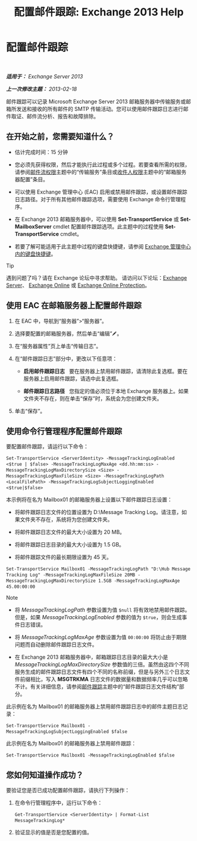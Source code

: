 ﻿---
title: '配置邮件跟踪: Exchange 2013 Help'
TOCTitle: 配置邮件跟踪
ms:assetid: 50eb5213-cf27-4179-b427-38d751ee4a70
ms:mtpsurl: https://technet.microsoft.com/zh-cn/library/Aa997984(v=EXCHG.150)
ms:contentKeyID: 51408223
ms.date: 01/11/2018
mtps_version: v=EXCHG.150
ms.translationtype: HT
---

# 配置邮件跟踪

 

_**适用于：** Exchange Server 2013_

_**上一次修改主题：** 2013-02-18_

邮件跟踪可以记录 Microsoft Exchange Server 2013 邮箱服务器中传输服务或邮箱所发送和接收的所有邮件的 SMTP 传输活动。您可以使用邮件跟踪日志进行邮件取证、邮件流分析、报告和故障排除。

## 在开始之前，您需要知道什么？

  - 估计完成时间：15 分钟

  - 您必须先获得权限，然后才能执行此过程或多个过程。若要查看所需的权限，请参阅[邮件流权限](mail-flow-permissions-exchange-2013-help.md)主题中的“传输服务”条目或[收件人权限](recipients-permissions-exchange-2013-help.md)主题中的“邮箱服务器配置”条目。

  - 可以使用 Exchange 管理中心 (EAC) 启用或禁用邮件跟踪，或设置邮件跟踪日志路径。对于所有其他邮件跟踪选项，需要使用 Exchange 命令行管理程序。

  - 在 Exchange 2013 邮箱服务器中，可以使用 **Set-TransportService** 或 **Set-MailboxServer** cmdlet 配置邮件跟踪选项。此主题中的过程使用 **Set-TransportService** cmdlet。

  - 若要了解可能适用于此主题中过程的键盘快捷键，请参阅 [Exchange 管理中心内的键盘快捷键](keyboard-shortcuts-in-the-exchange-admin-center-exchange-online-protection-help.md)。

> [!tip]
> 遇到问题了吗？请在 Exchange 论坛中寻求帮助。 请访问以下论坛：<a href="https://go.microsoft.com/fwlink/p/?linkid=60612">Exchange Server</a>、 <a href="https://go.microsoft.com/fwlink/p/?linkid=267542">Exchange Online</a> 或 <a href="https://go.microsoft.com/fwlink/p/?linkid=285351">Exchange Online Protection</a>。


## 使用 EAC 在邮箱服务器上配置邮件跟踪

1.  在 EAC 中，导航到“服务器”\>“服务器”。

2.  选择要配置的邮箱服务器，然后单击“编辑”![编辑图标](images/Bb124582.6f53ccb2-1f13-4c02-bea0-30690e6ea71d(EXCHG.150).gif "编辑图标")。

3.  在“服务器属性”页上单击“传输日志”。

4.  在“邮件跟踪日志”部分中，更改以下任意项：
    
      - **启用邮件跟踪日志**   要在服务器上禁用邮件跟踪，请清除此复选框。要在服务器上启用邮件跟踪，请选中此复选框。
    
      - **邮件跟踪日志路径**   您指定的值必须位于本地 Exchange 服务器上。如果文件夹不存在，则在单击“保存”时，系统会为您创建文件夹。

5.  单击“保存”。

## 使用命令行管理程序配置邮件跟踪

要配置邮件跟踪，请运行以下命令：

    Set-TransportService <ServerIdentity> -MessageTrackingLogEnabled <$true | $false> -MessageTrackingLogMaxAge <dd.hh:mm:ss> -MessageTrackingLogMaxDirectorySize <Size> -MessageTrackingLogMaxFileSize <Size> -MessageTrackingLogPath <LocalFilePath> -MessageTrackingLogSubjectLoggingEnabled <$true|$false>

本示例将在名为 Mailbox01 的邮箱服务器上设置以下邮件跟踪日志设置：

  -  
    将邮件跟踪日志文件的位置设置为 D:\\Message Tracking Log。请注意，如果文件夹不存在，系统将为您创建文件夹。

  -  
    将邮件跟踪日志文件的最大大小设置为 20 MB。

  -  
    将邮件跟踪日志目录的最大大小设置为 1.5 GB。

  -  
    将邮件跟踪文件的最长期限设置为 45 天。

<!-- end list -->

    Set-TransportService Mailbox01 -MessageTrackingLogPath "D:\Hub Message Tracking Log" -MessageTrackingLogMaxFileSize 20MB -MessageTrackingLogMaxDirectorySize 1.5GB -MessageTrackingLogMaxAge 45.00:00:00

> [!NOTE]
> <ul>
> <li><p>将 <em>MessageTrackingLogPath</em> 参数设置为值 <code>$null</code> 将有效地禁用邮件跟踪。但是，如果 <em>MessageTrackingLogEnabled</em> 参数的值为 <code>$true</code>，则会生成事件日志错误。</p></li>
> <li><p>将 <em>MessageTrackingLogMaxAge</em> 参数设置为值 <code>00:00:00</code> 将防止由于期限问题而自动删除邮件跟踪日志文件。</p></li>
> <li><p>在 Exchange 2013 邮箱服务器中，邮箱跟踪日志目录的最大大小是 <em>MessageTrackingLogMaxDirectorySize</em> 参数值的三倍。虽然由这四个不同服务生成的邮件跟踪日志文件有四个不同的名称前缀，但是与另外三个日志文件前缀相比，写入 <strong>MSGTRKMA</strong> 日志文件的数据量和数据频率几乎可以忽略不计。有关详细信息，请参阅<a href="message-tracking-exchange-2013-help.md">邮件跟踪</a>主题中的“邮件跟踪日志文件结构”部分。</p></li>
> </ul>


此示例在名为 Mailbox01 的邮箱服务器上禁用邮件跟踪日志中的邮件主题日志记录：

    Set-TransportService Mailbox01 -MessageTrackingLogSubjectLoggingEnabled $false

此示例在名为 Mailbox01 的邮箱服务器上禁用邮件跟踪：

    Set-TransportService Mailbox01 -MessageTrackingLogEnabled $false

## 您如何知道操作成功？

要验证您是否已成功配置邮件跟踪，请执行下列操作：

1.  在命令行管理程序中，运行以下命令：
    
        Get-TransportService <ServerIdentity> | Format-List MessageTrackingLog*

2.  验证显示的值是否是您配置的值。

